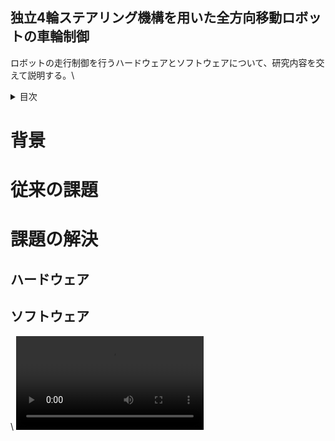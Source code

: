 ## 独立4輪ステアリング機構を用いた全方向移動ロボットの車輪制御

ロボットの走行制御を行うハードウェアとソフトウェアについて、研究内容を交えて説明する。\

<!-- 目次 -->
<details>
  <summary>目次</summary>
  <ol>
    <li>
      <a href="背景">背景</a>
    </li>
    <li>
      <a href="従来の課題">従来の課題1</a>
    </li>
    <li>
    　<a href="課題の解決">課題の解決</a>
      <ul>
        <li><a href="ハードウェア">ハードウェア</a></li>
        <li><a href="ソフトウェア">ソフトウェア</a></li>
      </ul>
    </li>
  </ol>
</details>

# 背景
# 従来の課題
# 課題の解決
  ## ハードウェア
  ## ソフトウェア

\\ <video src="動画の URL" controls="true"></video>
